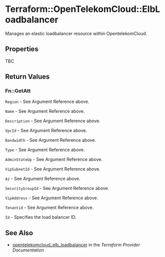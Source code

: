 # Terraform::OpenTelekomCloud::ElbLoadbalancer

Manages an elastic loadbalancer resource within OpentelekomCloud.

## Properties

TBC

## Return Values

### Fn::GetAtt

`Region` - See Argument Reference above.

`Name` - See Argument Reference above.

`Description` - See Argument Reference above.

`VpcId` - See Argument Reference above.

`Bandwidth` - See Argument Reference above.

`Type` - See Argument Reference above.

`AdminStateUp` - See Argument Reference above.

`VipSubnetId` - See Argument Reference above.

`Az` - See Argument Reference above.

`SecurityGroupId` - See Argument Reference above.

`VipAddress` - See Argument Reference above.

`Tenantid` - See Argument Reference above.

`Id` - Specifies the load balancer ID.

## See Also

* [opentelekomcloud_elb_loadbalancer](https://www.terraform.io/docs/providers/opentelekomcloud/r/elb_loadbalancer.html) in the _Terraform Provider Documentation_